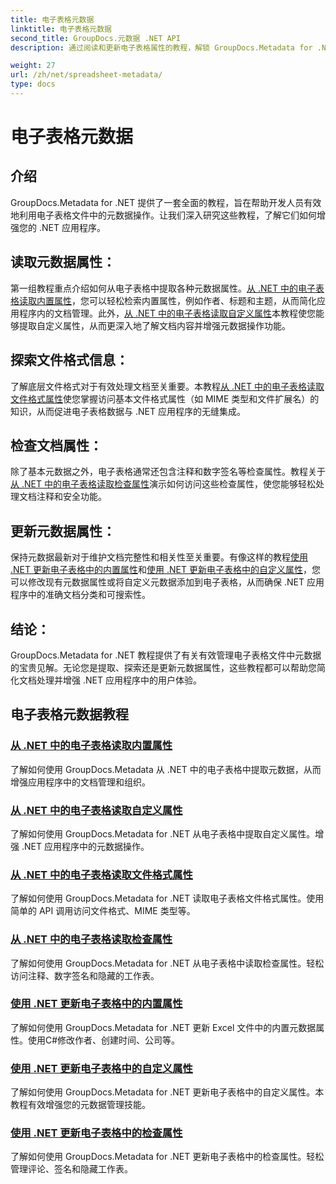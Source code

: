 ```yaml
---
title: 电子表格元数据
linktitle: 电子表格元数据
second_title: GroupDocs.元数据 .NET API
description: 通过阅读和更新电子表格属性的教程，解锁 GroupDocs.Metadata for .NET 的强大功能。提升 .NET 应用程序中的元数据操作能力。

weight: 27
url: /zh/net/spreadsheet-metadata/
type: docs
---
```

# 电子表格元数据

## 介绍

GroupDocs.Metadata for .NET 提供了一套全面的教程，旨在帮助开发人员有效地利用电子表格文件中的元数据操作。让我们深入研究这些教程，了解它们如何增强您的 .NET 应用程序。

## 读取元数据属性：
第一组教程重点介绍如何从电子表格中提取各种元数据属性。[从 .NET 中的电子表格读取内置属性](./read-built-in-properties-spreadsheets/)，您可以轻松检索内置属性，例如作者、标题和主题，从而简化应用程序内的文档管理。此外，[从 .NET 中的电子表格读取自定义属性](./read-custom-properties-spreadsheets/)本教程使您能够提取自定义属性，从而更深入地了解文档内容并增强元数据操作功能。

## 探索文件格式信息：
了解底层文件格式对于有效处理文档至关重要。本教程[从 .NET 中的电子表格读取文件格式属性](./read-file-format-properties-spreadsheets/)使您掌握访问基本文件格式属性（如 MIME 类型和文件扩展名）的知识，从而促进电子表格数据与 .NET 应用程序的无缝集成。

## 检查文档属性：
除了基本元数据之外，电子表格通常还包含注释和数字签名等检查属性。教程关于[从 .NET 中的电子表格读取检查属性](./read-inspection-properties-spreadsheets/)演示如何访问这些检查属性，使您能够轻松处理文档注释和安全功能。

## 更新元数据属性：
保持元数据最新对于维护文档完整性和相关性至关重要。有像这样的教程[使用 .NET 更新电子表格中的内置属性](./update-built-in-properties-spreadsheets/)和[使用 .NET 更新电子表格中的自定义属性](./update-custom-properties-spreadsheets/)，您可以修改现有元数据属性或将自定义元数据添加到电子表格，从而确保 .NET 应用程序中的准确文档分类和可搜索性。

## 结论：
GroupDocs.Metadata for .NET 教程提供了有关有效管理电子表格文件中元数据的宝贵见解。无论您是提取、探索还是更新元数据属性，这些教程都可以帮助您简化文档处理并增强 .NET 应用程序中的用户体验。

## 电子表格元数据教程
### [从 .NET 中的电子表格读取内置属性](./read-built-in-properties-spreadsheets/)
了解如何使用 GroupDocs.Metadata 从 .NET 中的电子表格中提取元数据，从而增强应用程序中的文档管理和组织。
### [从 .NET 中的电子表格读取自定义属性](./read-custom-properties-spreadsheets/)
了解如何使用 GroupDocs.Metadata for .NET 从电子表格中提取自定义属性。增强 .NET 应用程序中的元数据操作。
### [从 .NET 中的电子表格读取文件格式属性](./read-file-format-properties-spreadsheets/)
了解如何使用 GroupDocs.Metadata for .NET 读取电子表格文件格式属性。使用简单的 API 调用访问文件格式、MIME 类型等。
### [从 .NET 中的电子表格读取检查属性](./read-inspection-properties-spreadsheets/)
了解如何使用 GroupDocs.Metadata for .NET 从电子表格中读取检查属性。轻松访问注释、数字签名和隐藏的工作表。
### [使用 .NET 更新电子表格中的内置属性](./update-built-in-properties-spreadsheets/)
了解如何使用 GroupDocs.Metadata for .NET 更新 Excel 文件中的内置元数据属性。使用C#修改作者、创建时间、公司等。
### [使用 .NET 更新电子表格中的自定义属性](./update-custom-properties-spreadsheets/)
了解如何使用 GroupDocs.Metadata for .NET 更新电子表格中的自定义属性。本教程有效增强您的元数据管理技能。
### [使用 .NET 更新电子表格中的检查属性](./update-inspection-properties-spreadsheets/)
了解如何使用 GroupDocs.Metadata for .NET 更新电子表格中的检查属性。轻松管理评论、签名和隐藏工作表。